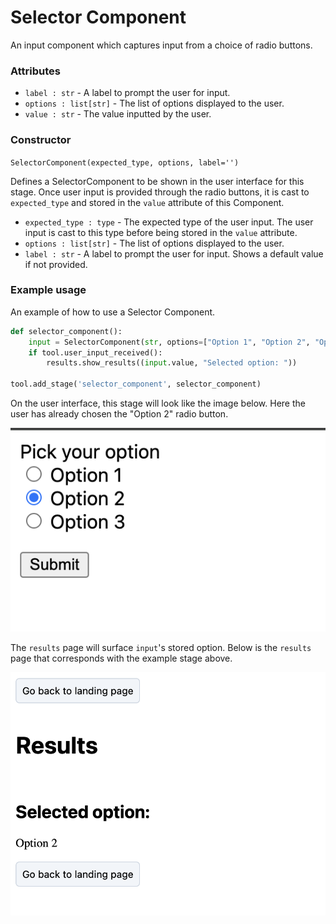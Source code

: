 # Selector Component

An input component which captures input from a choice of radio buttons.

### Attributes
- `label : str` - A label to prompt the user for input.
- `options : list[str]` - The list of options displayed to the user.
- `value : str` - The value inputted by the user.

### Constructor
`SelectorComponent(expected_type, options, label='')`

Defines a SelectorComponent to be shown in the user interface for this stage. Once user input is provided through the radio buttons, it is cast to `expected_type` and stored in the `value` attribute of this Component.

- `expected_type : type` - The expected type of the user input. The user input is cast to this type before being stored in the `value` attribute.
- `options : list[str]` - The list of options displayed to the user.
- `label : str` - A label to prompt the user for input. Shows a default value if not provided.

### Example usage
An example of how to use a Selector Component. 

```python
def selector_component():
    input = SelectorComponent(str, options=["Option 1", "Option 2", "Option 3"], label="Pick your option")
    if tool.user_input_received():
        results.show_results((input.value, "Selected option: "))

tool.add_stage('selector_component', selector_component)
```

On the user interface, this stage will look like the image below. Here the user has already chosen the "Option 2" radio button.

<img src="https://github.com/skberkeley/CNLDocs/blob/main/docs/images/selector_1.png?raw=true?" alt="Text component"> </img>

The `results` page will surface `input`'s stored option. Below is the `results` page that corresponds with the example stage above. 

<img src="https://github.com/skberkeley/CNLDocs/blob/main/docs/images/selector_2.png?raw=true?" alt="Text component"> </img>

